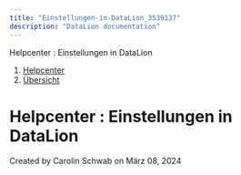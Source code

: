 ```yaml
---
title: "Einstellungen-in-DataLion_3539137"
description: "DataLion documentation"
---
```


Helpcenter : Einstellungen in DataLion  

1.  [Helpcenter](index.html)
2.  [Übersicht](2982609.html)

# Helpcenter : Einstellungen in DataLion

Created by Carolin Schwab on März 08, 2024